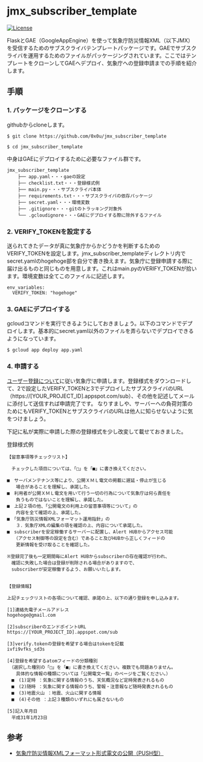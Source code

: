 # jmx_subscriber_template

[![License](https://img.shields.io/badge/license-JMA-blue.svg)](https://www.jma.go.jp/jma/kishou/info/coment.html)

FlaskとGAE（GoogleAppEngine）を使って気象庁防災情報XML（以下JMX）を受信するためのサブスクライバテンプレートパッケージです。GAEでサブスクライバを運用するためのファイルがパッケージングされています。ここではテンプレートをクローンしてGAEへデプロイ、気象庁への登録申請までの手順を紹介します。

## 手順

### 1. パッケージをクローンする
githubからcloneします。

```
$ git clone https://github.com/0x0u/jmx_subscriber_template

$ cd jmx_subscriber_template
```        

中身はGAEにデプロイするために必要なファイル群です。

```
jmx_subscriber_template
    ├── app.yaml・・・gaeの設定
    ├── checklist.txt・・・登録様式例
    ├── main.py・・・サブスクライバ本体
    ├── requirements.txt・・・サブスクライバの依存パッケージ
    ├── secret.yaml・・・環境変数
    ├── .gitignore・・・gitのトラッキング対象外
    └── .gcloudignore・・・GAEにデプロイする際に除外するファイル
```

### 2. VERIFY_TOKENを設定する
送られてきたデータが真に気象庁からかどうかを判断するためのVERIFY_TOKENを設定します。jmx_subscriber_templateディレクトリ内でsecret.yamlのhogehoge部を自分で書き換えます。気象庁に登録申請する際に届け出るものと同じものを用意します。これはmain.pyのVERIFY_TOKENが拾います。環境変数は全てこのファイルに記述します。

```
env_variables:
  VERIFY_TOKEN: "hogehoge"
```

### 3. GAEにデプロイする  
gcloudコマンドを実行できるようにしておきましょう。以下のコマンドでデプロイします。基本的にsecret.yaml以外のファイルを弄らないでデプロイできるようになっています。

```
$ gcloud app deploy app.yaml
```

### 4. 申請する
[ユーザー登録について](http://xml.kishou.go.jp/open_trial/registration.html)に従い気象庁に申請します。登録様式をダウンロードして、2で設定したVERIFY_TOKENと3でデプロイしたサブスクライバのURL（https\://[YOUR_PROJECT_ID].appspot.com/sub）、その他を記述してメールに添付して送信すれば申請完了です。 なりすましや、サーバーへの負荷対策のためにもVERIFY_TOKENとサブスクライバのURLは他人に知らせないように気をつけましょう。

下記に私が実際に申請した際の登録様式を少し改変して載せておきました。

登録様式例

```
【留意事項等チェックリスト】

　チェックした項目については、「□」を「■」に書き換えてください。

■　サーバメンテナンス等により、公開ＸＭＬ電文の掲載に遅延・停止が生じる
　　場合があることを理解し、承諾した。
■　利用者が公開ＸＭＬ電文を用いて行う一切の行為について気象庁は何ら責任を
　　負うものではないことを理解し、承諾した。
■　上記２項の他、「公開電文の利用上の留意事項等について」の
　　内容を全て確認の上、承諾した。
■　「気象庁防災情報XMLフォーマット運用指針」の
　　３．気象庁XMLの編集の項を確認の上、内容について承諾した。
■　subscriberを安定稼働するサーバーに配置し、Alert HUBからアクセス可能
　　（アクセス制御等の設定を含む）であること及びHUBから正しくフィードの
　　更新情報を受け取ることを確認した。

※登録完了後も一定期間毎にAlert HUBからsubscriberの存在確認が行われ、
　確認に失敗した場合は登録が削除される場合がありますので、
　subscriberが安定稼働するよう、お願いいたします。


【登録情報】

上記チェックリストの各項について確認、承諾の上、以下の通り登録を申し込みます。

[1]連絡先電子メールアドレス
hogehoge@gmail.com

[2]subscriberのエンドポイントURL
https://[YOUR_PROJECT_ID].appspot.com/sub

[3]verify.tokenの登録を希望する場合はtokenを記載
ivfi9vfks_sd3s

[4]登録を希望するatomフィードの分類種別
　（選択した種別の「□」を「■」に書き換えてください。複数でも問題ありません。
　　具体的な情報の種類については「公開電文一覧」のページをご覧ください。）
　■　(1)定時 ：気象に関する情報のうち、天気概況など定時発表されるもの
　■　(2)随時 ：気象に関する情報のうち、警報・注意報など随時発表されるもの
　■　(3)地震火山 ：地震、火山に関する情報
　■　(4)その他 ：上記３種類のいずれにも属さないもの

[5]記入年月日
　平成31年1月23日
```

## 参考
* [気象庁防災情報XMLフォーマット形式電文の公開（PUSH型）](http://xml.kishou.go.jp/open_trial/index.html)

